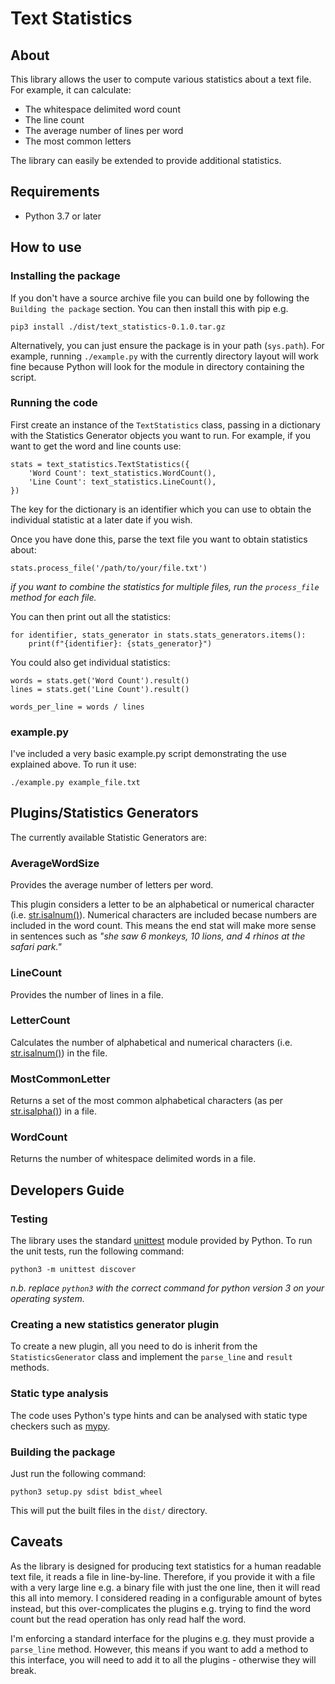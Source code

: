 # Text Statistics

## About
This library allows the user to compute various statistics about a text file. For example, it can calculate:

* The whitespace delimited word count
* The line count
* The average number of lines per word
* The most common letters

The library can easily be extended to provide additional statistics.

## Requirements

* Python 3.7 or later

## How to use

### Installing the package
If you don't have a source archive file you can build one by following the `Building the package` section. You can then install this with pip e.g.

```
pip3 install ./dist/text_statistics-0.1.0.tar.gz
```

Alternatively, you can just ensure the package is in your path (`sys.path`). For example, running `./example.py` with the currently directory layout will work fine because Python will look for the module in directory containing the script.

### Running the code

First create an instance of the `TextStatistics` class, passing in a dictionary with the Statistics Generator objects you want to run. For example, if you want to get the word and line counts use:

```
stats = text_statistics.TextStatistics({
	'Word Count': text_statistics.WordCount(),
	'Line Count': text_statistics.LineCount(),
})
```

The key for the dictionary is an identifier which you can use to obtain the individual statistic at a later date if you wish.

Once you have done this, parse the text file you want to obtain statistics about:

```
stats.process_file('/path/to/your/file.txt')
```

_if you want to combine the statistics for multiple files, run the `process_file` method for each file._

You can then print out all the statistics:

```
for identifier, stats_generator in stats.stats_generators.items():
    print(f"{identifier}: {stats_generator}")
```

You could also get individual statistics:

```
words = stats.get('Word Count').result()
lines = stats.get('Line Count').result()

words_per_line = words / lines
```

### example.py
I've included a very basic example.py script demonstrating the use explained above. To run it use:

```
./example.py example_file.txt
```

## Plugins/Statistics Generators

The currently available Statistic Generators are:

### AverageWordSize
Provides the average number of letters per word.

This plugin considers a letter to be an alphabetical or numerical character (i.e. [str.isalnum()](https://docs.python.org/3/library/stdtypes.html#str.isalnum)). Numerical characters are included becase numbers are included in the word count. This means the end stat will make more sense in sentences such as _"she saw 6 monkeys, 10 lions, and 4 rhinos at the safari park."_

### LineCount
Provides the number of lines in a file.

### LetterCount
Calculates the number of alphabetical and numerical characters (i.e. [str.isalnum()](https://docs.python.org/3/library/stdtypes.html#str.isalnum)) in the file.

### MostCommonLetter
Returns a set of the most common alphabetical characters (as per [str.isalpha()](https://docs.python.org/3/library/stdtypes.html#str.isalpha)) in a file.

### WordCount
Returns the number of whitespace delimited words in a file.

## Developers Guide

### Testing
The library uses the standard [unittest](https://docs.python.org/3/library/unittest.html) module provided by Python. To run the unit tests, run the following command:

```
python3 -m unittest discover
```

_n.b. replace `python3` with the correct command for python version 3 on your operating system._

### Creating a new statistics generator plugin

To create a new plugin, all you need to do is inherit from the `StatisticsGenerator` class and implement the `parse_line` and `result` methods.

### Static type analysis
The code uses Python's type hints and can be analysed with static type checkers such as [mypy](http://mypy-lang.org/).

### Building the package

Just run the following command:

```
python3 setup.py sdist bdist_wheel
```

This will put the built files in the `dist/` directory.

## Caveats

As the library is designed for producing text statistics for a human readable text file, it reads a file in line-by-line. Therefore, if you provide it with a file with a very large line e.g. a binary file with just the one line, then it will read this all into memory. I considered reading in a configurable amount of bytes instead, but this over-complicates the plugins e.g. trying to find the word count but the read operation has only read half the word.

I'm enforcing a standard interface for the plugins e.g. they must provide a `parse_line` method. However, this means if you want to add a method to this interface, you will need to add it to all the plugins - otherwise they will break.
